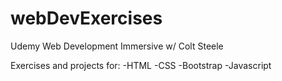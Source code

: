 # webDevExercises

Udemy Web Development Immersive w/ Colt Steele

Exercises and projects for:
-HTML
-CSS
-Bootstrap
-Javascript

